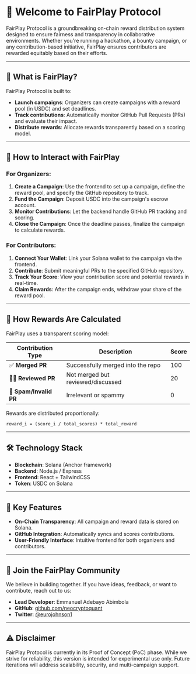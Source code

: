 # 🌟 Welcome to FairPlay Protocol

FairPlay Protocol is a groundbreaking on-chain reward distribution system designed to ensure fairness and transparency in collaborative environments. Whether you're running a hackathon, a bounty campaign, or any contribution-based initiative, FairPlay ensures contributors are rewarded equitably based on their efforts.

---

## 🤔 What is FairPlay?

FairPlay Protocol is built to:
- **Launch campaigns**: Organizers can create campaigns with a reward pool (in USDC) and set deadlines.
- **Track contributions**: Automatically monitor GitHub Pull Requests (PRs) and evaluate their impact.
- **Distribute rewards**: Allocate rewards transparently based on a scoring model.

---

## 🚀 How to Interact with FairPlay

### For Organizers:
1. **Create a Campaign**: Use the frontend to set up a campaign, define the reward pool, and specify the GitHub repository to track.
2. **Fund the Campaign**: Deposit USDC into the campaign's escrow account.
3. **Monitor Contributions**: Let the backend handle GitHub PR tracking and scoring.
4. **Close the Campaign**: Once the deadline passes, finalize the campaign to calculate rewards.

### For Contributors:
1. **Connect Your Wallet**: Link your Solana wallet to the campaign via the frontend.
2. **Contribute**: Submit meaningful PRs to the specified GitHub repository.
3. **Track Your Score**: View your contribution score and potential rewards in real-time.
4. **Claim Rewards**: After the campaign ends, withdraw your share of the reward pool.

---

## 🧮 How Rewards Are Calculated

FairPlay uses a transparent scoring model:

| Contribution Type         | Description                        | Score |
|---------------------------|------------------------------------|-------|
| ✅ **Merged PR**          | Successfully merged into the repo | 100   |
| 🕵️‍♂️ **Reviewed PR**     | Not merged but reviewed/discussed | 20    |
| 🚫 **Spam/Invalid PR**    | Irrelevant or spammy              | 0     |

Rewards are distributed proportionally:

```
reward_i = (score_i / total_scores) * total_reward
```

---

## 🛠️ Technology Stack

- **Blockchain**: Solana (Anchor framework)
- **Backend**: Node.js / Express
- **Frontend**: React + TailwindCSS
- **Token**: USDC on Solana

---

## 📜 Key Features

- **On-Chain Transparency**: All campaign and reward data is stored on Solana.
- **GitHub Integration**: Automatically syncs and scores contributions.
- **User-Friendly Interface**: Intuitive frontend for both organizers and contributors.

---

## 🤝 Join the FairPlay Community

We believe in building together. If you have ideas, feedback, or want to contribute, reach out to us:

- **Lead Developer**: Emmanuel Adebayo Abimbola
- **GitHub**: [github.com/neocryptoquant](https://github.com/neocryptoquant)
- **Twitter**: [@eurojohnson1](https://twitter.com/eurojohnson1)

---

## ⚠️ Disclaimer

FairPlay Protocol is currently in its Proof of Concept (PoC) phase. While we strive for reliability, this version is intended for experimental use only. Future iterations will address scalability, security, and multi-campaign support.
